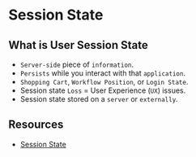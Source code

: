 # Session State

## What is User Session State

- `Server-side` piece of `information`.
- `Persists` while you interact with that `application`.
- `Shopping Cart`, `Workflow Position`, or `Login State`.
- Session state `Loss` = User Experience (`UX`) issues.
- Session state stored on a `server` or `externally`.

## Resources

- [Session State](https://learn.cantrill.io/courses/895720/lectures/22009493)
